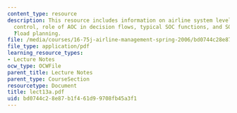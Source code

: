 ```yaml
---
content_type: resource
description: This resource includes information on airline system level, airline operations
  control, role of AOC in decision flows, typical SOC functions, and SOC automation
  ?load planning.
file: /media/courses/16-75j-airline-management-spring-2006/bd0744c28e87b1f461d99708fb45a3f1_lect13a.pdf
file_type: application/pdf
learning_resource_types:
- Lecture Notes
ocw_type: OCWFile
parent_title: Lecture Notes
parent_type: CourseSection
resourcetype: Document
title: lect13a.pdf
uid: bd0744c2-8e87-b1f4-61d9-9708fb45a3f1
---
```

